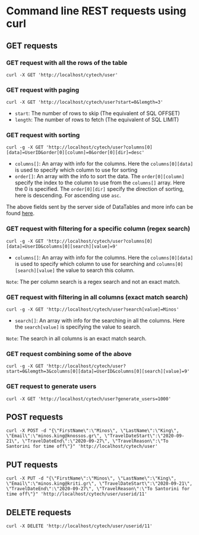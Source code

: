 # Command line REST requests using curl

## GET requests

### GET request with all the rows of the table

`curl -X GET 'http://localhost/cytech/user'`

### GET request with paging

`curl -X GET 'http://localhost/cytech/user?start=0&lemgth=3'`

* `start`: The number of rows to skip (The equivalent of SQL OFFSET)
* `length`: The number of rows to fetch (The equivalent of SQL LIMIT)

### GET request with sorting

`curl -g -X GET 'http://localhost/cytech/user?columns[0][data]=UserID&order[0][column]=0&order[0][dir]=desc'`

* `columns[]`: An array with info for the columns. Here the `columns[0][data]` is used to specify which column
to use for sorting
* `order[]`: An array with the info to sort the data. The `order[0][column]` specify the index to the column to use
from the `columns[]` array. Here the 0 is specified. The `order[0][dir]` specify the direction of sorting, here is
descending. For ascending use `asc`.

The above fields sent by the server side of DataTables and more info can be found [here](https://datatables.net/manual/server-side).

### GET request with filtering for a specific column (regex search)

`curl -g -X GET 'http://localhost/cytech/user?columns[0][data]=UserID&columns[0][search][value]=9'`

* `columns[]`: An array with info for the columns. Here the `columns[0][data]` is used to specify which column
to use for searching and `columns[0][search][value]` the value to search this column.

`Note`: The per column search is a regex search and not an exact match.

### GET request with filtering in all columns (exact match search)

`curl -g -X GET 'http://localhost/cytech/user?search[value]=Minos'`

* `search[]`: An array with info for the searching in all the columns. Here the `search[value]` is specifying the
value to search.

`Note`: The search in all columns is an exact match search.

### GET request combining some of the above

`curl -g -X GET 'http://localhost/cytech/user?start=0&lemgth=3&columns[0][data]=UserID&columns[0][search][value]=9'`

### GET request to generate users

`curl -X GET 'http://localhost/cytech/user?generate_users=1000'`


## POST requests

`curl -X POST -d "{\"FirstName\":\"Minos\", \"LastName\":\"King\", \"Email\":\"minos.king@knossos.gr\", \"TravelDateStart\":\"2020-09-21\", \"TravelDateEnd\":\"2020-09-27\", \"TravelReason\":\"To Santorini for time off\"}" 'http://localhost/cytech/user'`


## PUT requests

`curl -X PUT -d "{\"FirstName\":\"Minos\", \"LastName\":\"King\", \"Email\":\"minos.king@kriti.gr\", \"TravelDateStart\":\"2020-09-21\", \"TravelDateEnd\":\"2020-09-27\", \"TravelReason\":\"To Santorini for time off\"}" 'http://localhost/cytech/user/userid/11'`


## DELETE requests

`curl -X DELETE 'http://localhost/cytech/user/userid/11'`